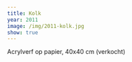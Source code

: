 ```yaml
---
title: Kolk
year: 2011
image: /img/2011-kolk.jpg
show: true
---
```

Acrylverf op papier, 40x40 cm (verkocht)